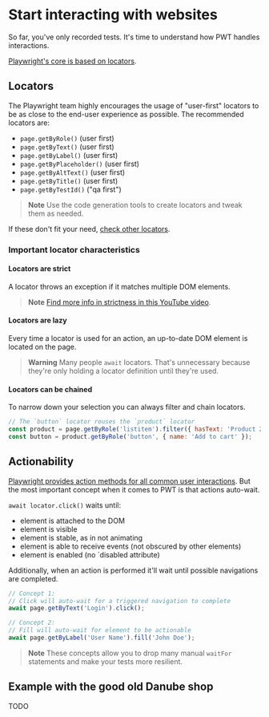 # Start interacting with websites

So far, you've only recorded tests. It's time to understand how PWT handles interactions.

[Playwright's core is based on locators](https://playwright.dev/docs/locators).

## Locators

The Playwright team highly encourages the usage of "user-first" locators to be as close to the end-user experience as possible. The recommended locators are:

- `page.getByRole()` (user first)
- `page.getByText()` (user first)
- `page.getByLabel()` (user first)
- `page.getByPlaceholder()` (user first)
- `page.getByAltText()` (user first)
- `page.getByTitle()` (user first)
- `page.getByTestId()` ("qa first")

> **Note**
> Use the code generation tools to create locators and tweak them as needed.

If these don't fit your need, [check other locators](https://playwright.dev/docs/other-locators).

### Important locator characteristics

#### Locators are strict

A locator throws an exception if it matches multiple DOM elements.

> **Note**
> [Find more info in strictness in this YouTube video](https://www.youtube.com/watch?v=SMFuzmxxy8o&list=PLMZDRUOi3a8NtMq3PUS5iJc2pee38rurc).

#### Locators are lazy

Every time a locator is used for an action, an up-to-date DOM element is located on the page.

> **Warning**
> Many people `await` locators. That's unnecessary because they're only holding a locator definition until they're used.

#### Locators can be chained

To narrow down your selection you can always filter and chain locators.

```javascript
// The `button` locator reuses the `product` locator
const product = page.getByRole('listitem').filter({ hasText: 'Product 2' });
const button = product.getByRole('button', { name: 'Add to cart' });
```

## Actionability

[Playwright provides action methods for all common user interactions](https://playwright.dev/docs/input). But the most important concept when it comes to PWT is that actions auto-wait.

`await locator.click()` waits until:

- element is attached to the DOM
- element is visible
- element is stable, as in not animating
- element is able to receive events (not obscured by other elements)
- element is enabled (no `disabled attribute)

Additionally, when an action is performed it'll wait until possible navigations are completed.

```javascript
// Concept 1:
// Click will auto-wait for a triggered navigation to complete
await page.getByText('Login').click();

// Concept 2:
// Fill will auto-wait for element to be actionable
await page.getByLabel('User Name').fill('John Doe');
```
> **Note**
> These concepts allow you to drop many manual `waitFor` statements and make your tests more resilient.

## Example with the good old Danube shop

TODO

